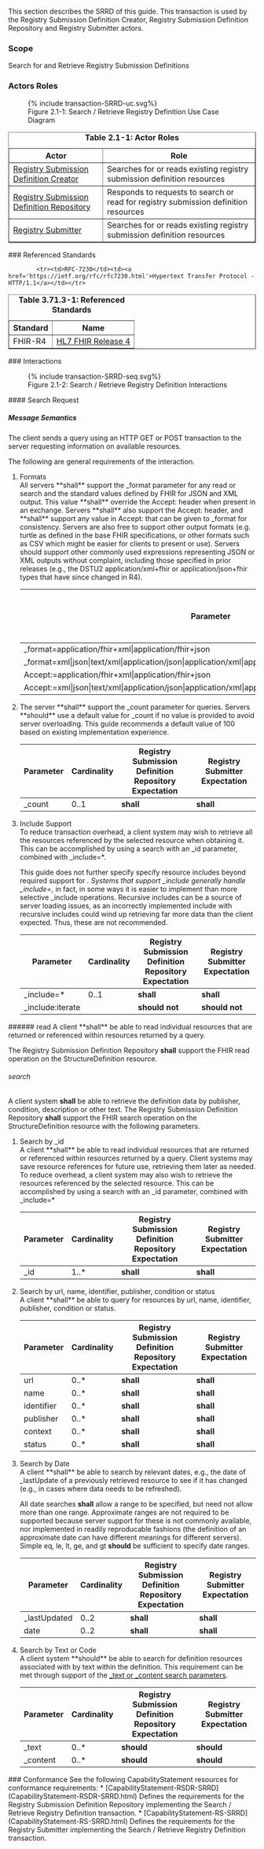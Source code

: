 <!--
    This content is automatically generated from CREDS.xml by actorsandtransactions.xslt
-->
This section describes the SRRD of this guide. This transaction is used by the Registry Submission Definition Creator, Registry Submission Definition Repository and Registry Submitter actors.
### Scope
Search for and Retrieve Registry Submission Definitions


### Actors Roles
<figure>
{% include transaction-SRRD-uc.svg%}
<figcaption>Figure 2.1-1: Search / Retrieve Registry Definition Use Case Diagram </figcaption>
</figure>
<table border='1' borderspacing='0'>
<caption><b>Table 2.1-1: Actor Roles</b></caption>
<thead><tr><th>Actor</th><th>Role</th></tr></thead>
<tbody><tr><td><a href="actors.html#registry-submission-definition-creator">Registry Submission Definition Creator</a></td>
<td>Searches for or reads existing registry submission definition resources
</td>
</tr>
        <tr><td><a href="actors.html#registry-submission-definition-repository">Registry Submission Definition Repository</a></td>
<td>Responds to requests to search or read for registry submission definition resources
</td>
</tr>
        <tr><td><a href="actors.html#registry-submitter">Registry Submitter</a></td>
<td>Searches for or reads existing registry submission definition resources
</td>
</tr>
        
</tbody>
</table>
### Referenced Standards
<table border='1' borderspacing='0'>
<caption><b>Table 3.71.3-1: Referenced Standards</b></caption>
<thead><tr><th>Standard</th><th>Name</th></tr></thead>
<tbody>
            <tr><td>FHIR-R4</td><td><a href='http://www.hl7.org/FHIR/R4'>HL7 FHIR Release 4</a></td></tr>
        
            <tr><td>RFC-7230</td><td><a href='https://ietf.org/rfc/rfc7230.html'>Hypertext Transfer Protocol - HTTP/1.1</a></td></tr>
        
</tbody>
</table>
### Interactions
        
<figure>
{% include transaction-SRRD-seq.svg%}
<figcaption>Figure 2.1-2: Search / Retrieve Registry Definition Interactions </figcaption>
</figure>
#### Search Request


##### Message Semantics
The client sends a query using an HTTP GET or POST transaction to
the server requesting information on available resources.

The following are general requirements of the interaction.
<ol>
<li>
Formats
<div>
All servers **shall** support the _format parameter for any read or search and the standard values
defined by FHIR for JSON and XML output. This value **shall** override the Accept: header when present in an exchange.
Servers **shall** also support the Accept: header, and **shall** support any value in Accept: that can be given to _format
for consistency. Servers are also free to support other output formats (e.g. turtle as defined in the base FHIR
specifications, or other formats such as CSV which might be easier for clients to present or use). Servers
should support other commonly used expressions representing JSON or XML outputs without complaint, including
those specified in prior releases (e.g., the DSTU2 application/xml+fhir or application/json+fhir types that
have since changed in R4).

</div>

<table class='grid'>
<thead><tr>
<th>Parameter</th><th>Cardinality</th><th>
Registry Submission Definition Repository Expectation</th><th>
Registry Submitter Expectation</th>
</tr></thead>
<tbody>

<tr>
<td>
_format=application/fhir+xml|application/fhir+json
</td>
<td>
0..1
</td>
<td>
<b>shall</b>
</td>
<td>
<b>shall</b>
</td>
</tr>

<tr>
<td>
_format=xml|json|text/xml|application/json|application/xml|application/xml+fhir|application/json+fhir
</td>
<td>
0..1
</td>
<td>
<b>should</b>
</td>
<td>
<b>should not</b>
</td>
</tr>

<tr>
<td>
Accept:=application/fhir+xml|application/fhir+json
</td>
<td>
0..1
</td>
<td>
<b>shall</b>
</td>
<td>
<b>shall</b>
</td>
</tr>

<tr>
<td>
Accept:=xml|json|text/xml|application/json|application/xml|application/xml+fhir|application/json+fhir
</td>
<td>
0..1
</td>
<td>
<b>should</b>
</td>
<td>
<b>should not</b>
</td>
</tr>
</tbody>
</table>
        
</li>
<li>
<div>
The server **shall** support the _count parameter for queries. Servers **should** use a default
value for _count if no value is provided to avoid server overloading. This guide recommends a default value of 100 based on
existing implementation experience.

</div>

<table class='grid'>
<thead><tr>
<th>Parameter</th><th>Cardinality</th><th>
Registry Submission Definition Repository Expectation</th><th>
Registry Submitter Expectation</th>
</tr></thead>
<tbody>

<tr>
<td>
_count
</td>
<td>
0..1
</td>
<td>
<b>shall</b>
</td>
<td>
<b>shall</b>
</td>
</tr>
</tbody>
</table>
        
</li>
<li>
Include Support
<div>
To reduce transaction overhead, a client system may wish to retrieve all the resources referenced by the
selected resource when obtaining it. This can be accomplished by using a search with an _id parameter, combined with
_include=*.

This guide does not further specify specify resource includes beyond required support for *.
Systems that support _include generally handle _include=*, in fact, in some ways it is easier to implement
than more selective _include operations. Recursive includes can be a source of server loading issues, as
an incorrectly implemented include with recursive includes could wind up retrieving far more data than
the client expected. Thus, these are not recommended.

</div>

<table class='grid'>
<thead><tr>
<th>Parameter</th><th>Cardinality</th><th>
Registry Submission Definition Repository Expectation</th><th>
Registry Submitter Expectation</th>
</tr></thead>
<tbody>

<tr>
<td>
_include=*
</td>
<td>
0..1
</td>
<td>
<b>shall</b>
</td>
<td>
<b>shall</b>
</td>
</tr>

<tr>
<td>
_include:iterate
</td>
<td>

</td>
<td>
<b>should not</b>
</td>
<td>
<b>should not</b>
</td>
</tr>
</tbody>
</table>
        
</li>
</ol>
###### read
A client **shall** be able to read individual resources that are returned or referenced within resources
returned by a query.

The Registry Submission Definition Repository <b>shall</b> support the FHIR read operation on  the StructureDefinition resource.
###### search
A client system **shall** be able to retrieve the definition data by publisher, condition, description or
other text.
The Registry Submission Definition Repository <b>shall</b> support the FHIR search operation on  the StructureDefinition resource with the following parameters.
<ol>
<li>
Search by _id
<div>
A client **shall** be able to read individual resources that are returned or referenced within resources
returned by a query. Client systems may save resource references for future use, retrieving them later as
needed. To reduce overhead, a client system may also wish to retrieve the resources referenced by the
selected resource. This can be accomplished by using a search with an _id parameter, combined with _include=*

</div>

<table class='grid'>
<thead><tr>
<th>Parameter</th><th>Cardinality</th><th>
Registry Submission Definition Repository Expectation</th><th>
Registry Submitter Expectation</th>
</tr></thead>
<tbody>

<tr>
<td>
_id
</td>
<td>
1..*
</td>
<td>
<b>shall</b>
</td>
<td>
<b>shall</b>
</td>
</tr>
</tbody>
</table>
        
</li>
<li>
Search by url, name, identifier, publisher, condition or status
<div>
A client **shall** be able to query for resources by url, name, identifier, publisher, condition or status.

</div>

<table class='grid'>
<thead><tr>
<th>Parameter</th><th>Cardinality</th><th>
Registry Submission Definition Repository Expectation</th><th>
Registry Submitter Expectation</th>
</tr></thead>
<tbody>

<tr>
<td>
url
</td>
<td>
0..*
</td>
<td>
<b>shall</b>
</td>
<td>
<b>shall</b>
</td>
</tr>

<tr>
<td>
name
</td>
<td>
0..*
</td>
<td>
<b>shall</b>
</td>
<td>
<b>shall</b>
</td>
</tr>

<tr>
<td>
identifier
</td>
<td>
0..*
</td>
<td>
<b>shall</b>
</td>
<td>
<b>shall</b>
</td>
</tr>

<tr>
<td>
publisher
</td>
<td>
0..*
</td>
<td>
<b>shall</b>
</td>
<td>
<b>shall</b>
</td>
</tr>

<tr>
<td>
context
</td>
<td>
0..*
</td>
<td>
<b>shall</b>
</td>
<td>
<b>shall</b>
</td>
</tr>

<tr>
<td>
status
</td>
<td>
0..*
</td>
<td>
<b>shall</b>
</td>
<td>
<b>shall</b>
</td>
</tr>
</tbody>
</table>
        
</li>
<li>
Search by Date
<div>
A client **shall** be able to search by relevant dates,
e.g., the date of _lastUpdate of a previously retrieved resource to see if it has changed (e.g., in cases
where data needs to be refreshed).

All date searches **shall** allow a range to be specified, but need not allow more than one range. Approximate
ranges are not required
to be supported because server support for these is not commonly available, nor implemented in readily reproducable
fashions (the definition of an approximate date can have different meanings for different servers). Simple eq, le, lt,
ge, and gt **should** be sufficient to specify date ranges.

</div>

<table class='grid'>
<thead><tr>
<th>Parameter</th><th>Cardinality</th><th>
Registry Submission Definition Repository Expectation</th><th>
Registry Submitter Expectation</th>
</tr></thead>
<tbody>

<tr>
<td>
_lastUpdated
</td>
<td>
0..2
</td>
<td>
<b>shall</b>
</td>
<td>
<b>shall</b>
</td>
</tr>

<tr>
<td>
date
</td>
<td>
0..2
</td>
<td>
<b>shall</b>
</td>
<td>
<b>shall</b>
</td>
</tr>
</tbody>
</table>
        
</li>
<li>
Search by Text or Code
<div>
A client system **should** be able to search for definition resources
associated with by text within the definition. This requirement can be met through support of the
<a href='http://hl7.org/fhir/search.html#text'>_text or _content search parameters</a>.

</div>

<table class='grid'>
<thead><tr>
<th>Parameter</th><th>Cardinality</th><th>
Registry Submission Definition Repository Expectation</th><th>
Registry Submitter Expectation</th>
</tr></thead>
<tbody>

<tr>
<td>
_text
</td>
<td>
0..*
</td>
<td>
<b>should</b>
</td>
<td>
<b>should</b>
</td>
</tr>

<tr>
<td>
_content
</td>
<td>
0..*
</td>
<td>
<b>should</b>
</td>
<td>
<b>should</b>
</td>
</tr>
</tbody>
</table>
        
</li>
</ol>
### Conformance
See the following CapabilityStatement resources for conformance requirements:
* [CapabilityStatement-RSDR-SRRD](CapabilityStatement-RSDR-SRRD.html) Defines the requirements for the Registry Submission Definition Repository implementing the Search / Retrieve Registry Definition transaction.
* [CapabilityStatement-RS-SRRD](CapabilityStatement-RS-SRRD.html) Defines the requirements for the Registry Submitter implementing the Search / Retrieve Registry Definition transaction.
